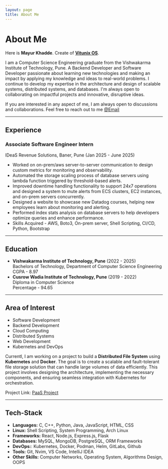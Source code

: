 ```yaml
---
layout: page
title: About Me
---
```


# About Me

<!-- <img src="https:/xyz.com/xyz.jpg" class="floatpic" width="360" height="480"> -->

Here is **Mayur Khadde**. Create of [**Vitunix OS**](https://github.com/vitunix).

I am a Computer Science Engineering graduate from the Vishwakarma Institute of Technology, Pune. A Backend Developer and Software Developer passionate about learning new technologies and making an impact by applying my knowledge and ideas to real-world problems. I continue to develop my expertise in the architecture and design of scalable systems, distributed systems, and databases. I'm always open to collaborating on impactful projects and innovative, disruptive ideas.

If you are interested in any aspect of me, I am always open to discussions and collaborations. Feel free to reach out to me [@Email](mailto:mayurkhadde49@gmail.com)

---
## Experience

### Associate Software Engineer Intern
IDeaS Revenue Solutions, Baner, Pune (Jan 2025 - June 2025) <br>
  - Worked on on-prem/aws server-to-server communication to design custom metrics for monitoring and observability.<br>
  - Automated the storage scaling process of database servers using lambda function triggered by threshold-based alerts.<br>
  - Improved downtime handling functionality to support 24x7 operations and designed a system to mute alerts from ECS clusters, EC2 instances, and on-prem servers concurrently.<br>
  - Designed a website to showcase new Datadog courses, helping new employees learn about monitoring and alerting.<br>
  - Performed index stats analysis on database servers to help developers optimize queries and enhance performance.<br>
  - Skills Acquired - AWS, Boto3, On-prem server, Shell Scripting, CI/CD, Python, Bootstrap

---

## Education

- **Vishwakarma Institute of Technology, Pune** (2022 - 2025)<br>
  Bachelors of Technology, Department of Computer Science Engineering<br>
  CGPA - 8.97
- **Cusrow Wadia Institute of Technology, Pune** (2019 - 2022)<br>
  Diploma in Computer Science<br>
  Percentage - 94.65

---

## Area of Interest

- Software Development
- Backend Development
- Cloud Computing
- Distributed Systems
- Web Development
- Kubernetes and DevOps

Currentl, I am working on a project to build a **Distributed File System** using **Kubernetes** and **Docker**. The goal is to create a scalable and fault-tolerant file storage solution that can handle large volumes of data efficiently. This project involves designing the architecture, implementing the necessary components, and ensuring seamless integration with Kubernetes for orchestration.

Project Link: [PaaS Project](https://github.com/bashlogs/PaaS-Project)

---

## Tech-Stack

- **Languages:** C, C++, Python, Java, JavaScript, HTML, CSS
- **Linux:** Shell Scripting, System Programming, Arch Linux
- **Frameworks:** React, Node.js, Express.js, Flask
- **Databases:** MySQL, MongoDB, PostgreSQL, ORM Frameworks
- **DevOps:**: Kubernetes, Docker, Podman, Helm, GitLabs, Github
- **Tools:** Git, Nvim, VS Code, IntelliJ IDEA
- **Other Skills:** Computer Networks, Operating System, Algorithms Design, OOPS
